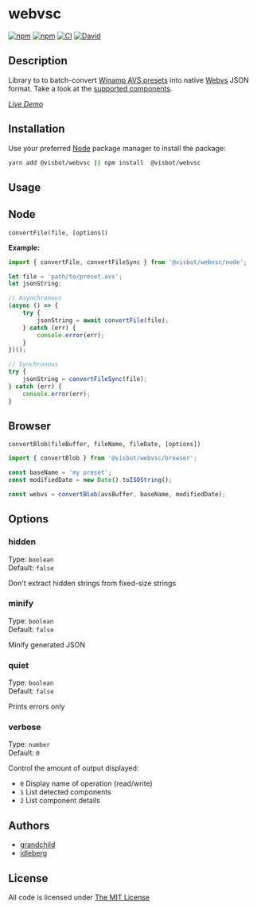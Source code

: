 # webvsc

[![npm](https://flat.badgen.net/npm/license/@visbot/webvsc)](https://www.npmjs.org/package/@visbot/webvsc)
[![npm](https://flat.badgen.net/npm/v/@visbot/webvsc)](https://www.npmjs.org/package/@visbot/webvsc)
[![CI](https://img.shields.io/github/workflow/status/grandchild/AVS-File-Decoder/CI?style=flat-square)](https://github.com/grandchild/AVS-File-Decoder/actions)
[![David](https://flat.badgen.net/david/dep/grandchild/AVS-File-Decoder)](https://david-dm.org/grandchild/AVS-File-Decoder)

## Description

Library to to batch-convert [Winamp AVS presets](https://www.wikiwand.com/en/Advanced_Visualization_Studio) into native [Webvs](https://github.com/azeem/webvs) JSON format. Take a look at the [supported components](doc/components.md).

[*Live Demo*](https://idleberg.github.io/webvsc-ui/)

## Installation

Use your preferred [Node](https://nodejs.org) package manager to install the package:

```sh
yarn add @visbot/webvsc || npm install  @visbot/webvsc
```

## Usage

## Node

`convertFile(file, [options])`

**Example:**

```js
import { convertFile, convertFileSync } from '@visbot/webvsc/node';

let file = 'path/to/preset.avs';
let jsonString;

// Asynchronous
(async () => {
    try {
        jsonString = await convertFile(file);
    } catch (err) {
        console.error(err);
    }
})();

// Synchronous
try {
    jsonString = convertFileSync(file);
} catch (err) {
    console.error(err);
}
```

## Browser

`convertBlob(fileBuffer, fileName, fileDate, [options])`

```js
import { convertBlob } from '@visbot/webvsc/browser';

const baseName = 'my preset';
const modifiedDate = new Date().toISOString();

const webvs = convertBlob(avsBuffer, baseName, modifiedDate);
```

## Options

### hidden

Type: `boolean`  
Default: `false`  

Don't extract hidden strings from fixed-size strings

### minify

Type: `boolean`  
Default: `false`  

Minify generated JSON

### quiet

Type: `boolean`  
Default: `false`  

Prints errors only

### verbose

Type: `number`  
Default: `0`  

Control the amount of output displayed:

* `0` Display name of operation (read/write)
* `1` List detected components
* `2` List component details

## Authors

* [grandchild](https://github.com/grandchild)
* [idleberg](https://github.com/idleberg)

## License

All code is licensed under [The MIT License](http://opensource.org/licenses/MIT)

